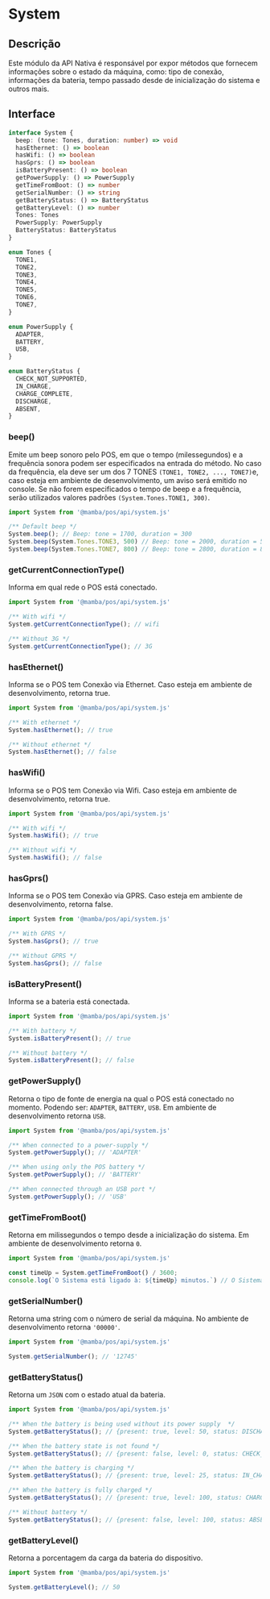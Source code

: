 # System

## Descrição

Este módulo da API Nativa é responsável por expor métodos que fornecem informações sobre o estado da máquina, como: tipo de conexão, informações da bateria, tempo passado desde de inicialização do sistema e outros mais.

## Interface

```ts
interface System {
  beep: (tone: Tones, duration: number) => void
  hasEthernet: () => boolean
  hasWifi: () => boolean
  hasGprs: () => boolean
  isBatteryPresent: () => boolean
  getPowerSupply: () => PowerSupply
  getTimeFromBoot: () => number
  getSerialNumber: () => string
  getBatteryStatus: () => BatteryStatus
  getBatteryLevel: () => number
  Tones: Tones
  PowerSupply: PowerSupply
  BatteryStatus: BatteryStatus
}

enum Tones {
  TONE1,
  TONE2,
  TONE3,
  TONE4,
  TONE5,
  TONE6,
  TONE7,
}

enum PowerSupply {
  ADAPTER,
  BATTERY,
  USB,
}

enum BatteryStatus {
  CHECK_NOT_SUPPORTED,
  IN_CHARGE,
  CHARGE_COMPLETE,
  DISCHARGE,
  ABSENT,
}
```

### beep()

Emite um beep sonoro pelo POS, em que o tempo (milessegundos) e a frequência sonora podem ser especificados na entrada do método. No caso da frequência, ela deve ser um dos 7 TONES `(TONE1, TONE2, ..., TONE7)`e, caso esteja em ambiente de desenvolvimento, um aviso será emitido no console. Se não forem especificados o tempo de beep e a frequência, serão utilizados valores padrões `(System.Tones.TONE1, 300)`.

```js
import System from '@mamba/pos/api/system.js'

/** Default beep */
System.beep(); // Beep: tone = 1700, duration = 300
System.beep(System.Tones.TONE3, 500) // Beep: tone = 2000, duration = 500
System.beep(System.Tones.TONE7, 800) // Beep: tone = 2800, duration = 800
```

### getCurrentConnectionType()

Informa em qual rede o POS está conectado.

```js
import System from '@mamba/pos/api/system.js'

/** With wifi */
System.getCurrentConnectionType(); // wifi

/** Without 3G */
System.getCurrentConnectionType(); // 3G
```

### hasEthernet()

Informa se o POS tem Conexão via Ethernet. Caso esteja em ambiente de desenvolvimento, retorna true.

```js
import System from '@mamba/pos/api/system.js'

/** With ethernet */
System.hasEthernet(); // true

/** Without ethernet */
System.hasEthernet(); // false
```

### hasWifi()

Informa se o POS tem Conexão via Wifi. Caso esteja em ambiente de desenvolvimento, retorna true.

```js
import System from '@mamba/pos/api/system.js'

/** With wifi */
System.hasWifi(); // true

/** Without wifi */
System.hasWifi(); // false
```

### hasGprs()

Informa se o POS tem Conexão via GPRS. Caso esteja em ambiente de desenvolvimento, retorna false.

```js
import System from '@mamba/pos/api/system.js'

/** With GPRS */
System.hasGprs(); // true

/** Without GPRS */
System.hasGprs(); // false
```

### isBatteryPresent()

Informa se a bateria está conectada.

```js
import System from '@mamba/pos/api/system.js'

/** With battery */
System.isBatteryPresent(); // true

/** Without battery */
System.isBatteryPresent(); // false
```

### getPowerSupply()

Retorna o tipo de fonte de energia na qual o POS está conectado no momento. Podendo ser:
`ADAPTER`, `BATTERY`, `USB`. Em ambiente de desenvolvimento retorna `USB`.

```js
import System from '@mamba/pos/api/system.js'

/** When connected to a power-supply */
System.getPowerSupply(); // 'ADAPTER'

/** When using only the POS battery */
System.getPowerSupply(); // 'BATTERY'

/** When connected through an USB port */
System.getPowerSupply(); // 'USB'
```

### getTimeFromBoot()

Retorna em milissegundos o tempo desde a inicialização do sistema. Em ambiente de desenvolvimento retorna `0`.

```js
import System from '@mamba/pos/api/system.js'

const timeUp = System.getTimeFromBoot() / 3600;
console.log(`O Sistema está ligado à: ${timeUp} minutos.`) // O Sistema está ligado à $timeUp minutos
```

### getSerialNumber()

Retorna uma string com o número de serial da máquina. No ambiente de desenvolvimento retorna `'00000'`.

```js
import System from '@mamba/pos/api/system.js'

System.getSerialNumber(); // '12745'
```

### getBatteryStatus()

Retorna um `JSON` com o estado atual da bateria.

```js
import System from '@mamba/pos/api/system.js'

/** When the battery is being used without its power supply  */
System.getBatteryStatus(); // {present: true, level: 50, status: DISCHARGE} -- padrão retornado em ambiente de desenvolvimento

/** When the battery state is not found */
System.getBatteryStatus(); // {present: false, level: 0, status: CHECK_NOT_SUPPORTED}

/** When the battery is charging */
System.getBatteryStatus(); // {present: true, level: 25, status: IN_CHARGE}

/** When the battery is fully charged */
System.getBatteryStatus(); // {present: true, level: 100, status: CHARGE_COMPLETE}

/** Without battery */
System.getBatteryStatus(); // {present: false, level: 100, status: ABSENT}
```

### getBatteryLevel()

Retorna a porcentagem da carga da bateria do dispositivo.

```js
import System from '@mamba/pos/api/system.js'

System.getBatteryLevel(); // 50
```
